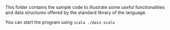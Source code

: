 This folder contains the sample code to illustrate some useful
functionalities and data structures offered by the standard
library of the language.

You can start the program using `scala ./main.scala`
